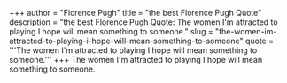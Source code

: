 +++
author = "Florence Pugh"
title = "the best Florence Pugh Quote"
description = "the best Florence Pugh Quote: The women I'm attracted to playing I hope will mean something to someone."
slug = "the-women-im-attracted-to-playing-i-hope-will-mean-something-to-someone"
quote = '''The women I'm attracted to playing I hope will mean something to someone.'''
+++
The women I'm attracted to playing I hope will mean something to someone.
